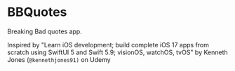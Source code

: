 # BBQuotes

Breaking Bad quotes app.

Inspired by "Learn iOS development; build complete iOS 17 apps from scratch using SwiftUI 5 and Swift 5.9; visionOS, watchOS, tvOS" by Kenneth Jones (`@kennethjones91)` on Udemy
